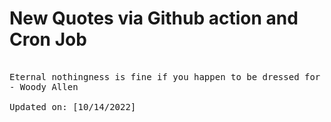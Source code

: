 # New Quotes via Github action and Cron Job

<pre>
<!-- #quote -->
Eternal nothingness is fine if you happen to be dressed for it.
- Woody Allen

Updated on: [10/14/2022]
<!-- #quoteEnd -->
</pre>

